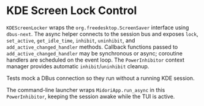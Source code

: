 # KDE Screen Lock Control

`KDEScreenLocker` wraps the `org.freedesktop.ScreenSaver` interface using
`dbus-next`. The async helper connects to the session bus and exposes
`lock`, `set_active`, `get_idle_time`, `inhibit`, `uninhibit`, and
`add_active_changed_handler` methods. Callback functions passed to
`add_active_changed_handler` may be synchronous or async; coroutine
handlers are scheduled on the event loop. The `PowerInhibitor` context
manager provides automatic `inhibit`/`uninhibit` cleanup.

Tests mock a DBus connection so they run without a running KDE session.

The command-line launcher wraps `MidoriApp.run_async` in this
`PowerInhibitor`, keeping the session awake while the TUI is active.
